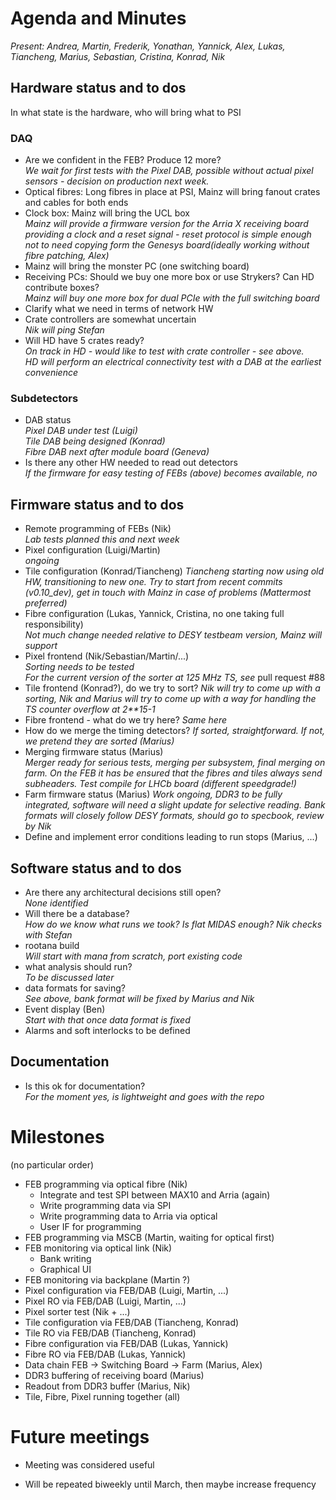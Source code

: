 # Agenda and Minutes

*Present: Andrea, Martin, Frederik, Yonathan, Yannick, Alex, Lukas, Tiancheng, Marius, Sebastian, Cristina, Konrad, Nik*

## Hardware status and to dos

In what state is the hardware, who will bring what to PSI

### DAQ
* Are we confident in the FEB? Produce 12 more?  
     *We wait for first tests with the Pixel DAB, possible without actual pixel sensors - decision on production next week.*
* Optical fibres: Long fibres in place at PSI, Mainz will bring fanout crates and cables for both ends
* Clock box: Mainz will bring the UCL box  
     *Mainz will provide a firmware version for the Arria X receiving board providing a clock and a reset signal - reset protocol is simple enough not to need copying form the Genesys board(ideally working without fibre patching, Alex)*
* Mainz will bring the monster PC (one switching board)
* Receiving PCs: Should we buy one more box or use Strykers? Can HD contribute boxes?  
     *Mainz will buy one more box for dual PCIe with the full switching board*
* Clarify what we need in terms of network HW
* Crate controllers are somewhat uncertain  
     *Nik will ping Stefan*
* Will HD have 5 crates ready?  
     *On track in HD - would like to test with crate controller - see above.  
     HD will perform an electrical connectivity test with a DAB at the earliest convenience*

### Subdetectors
* DAB status  
      *Pixel DAB under test (Luigi)  
      Tile DAB being designed (Konrad)  
      Fibre DAB next after module board (Geneva)*
* Is there any other HW needed to read out detectors  
     *If the firmware for easy testing of FEBs (above) becomes available, no*

## Firmware status and to dos
* Remote programming of FEBs (Nik)  
   *Lab tests planned this and next week*
* Pixel configuration (Luigi/Martin)  
   *ongoing*
* Tile configuration (Konrad/Tiancheng)
   *Tiancheng starting now using old HW, transitioning to new one. Try to start from recent commits (v0.10_dev), get in touch with Mainz in case of problems (Mattermost preferred)*
* Fibre configuration (Lukas, Yannick, Cristina, no one taking full responsibility)  
    *Not much change needed relative to DESY testbeam version, Mainz will support*
* Pixel frontend (Nik/Sebastian/Martin/...)  
     *Sorting needs to be tested  
      For the current version of the sorter at 125 MHz TS, see* pull request #88
* Tile frontend (Konrad?), do we try to sort?
     *Nik will try to come up with a sorting, Nik and Marius will try to come up with a way for handling the TS counter overflow at 2**15-1*
* Fibre frontend - what do we try here?
     *Same here*
* How do we merge the timing detectors?
     *If sorted, straightforward. If not, we pretend they are sorted (Marius)*
* Merging firmware status (Marius)  
     *Merger ready for serious tests, merging per subsystem, final merging on farm.
     On the FEB it has be ensured that the fibres and tiles always send subheaders.
     Test compile for LHCb board (different speedgrade!)*
* Farm firmware status (Marius)
     *Work ongoing, DDR3 to be fully integrated, software will need a slight update for selective reading. Bank formats will closely follow DESY formats, should go to specbook, review by Nik*
* Define and implement error conditions leading to run stops (Marius, ...)     


## Software status and to dos
* Are there any architectural decisions still open?  
  *None identified*
* Will there be a database?  
  *How do we know what runs we took? Is flat MIDAS enough? Nik checks with Stefan*
* rootana build  
  *Will start with mana from scratch, port existing code*
* what analysis should run?  
  *To be discussed later*
* data formats for saving?  
  *See above, bank format will be fixed by Marius and Nik*
* Event display (Ben)  
  *Start with that once data format is fixed*
* Alarms and soft interlocks to be defined

## Documentation
* Is this ok for documentation?  
     *For the moment yes, is lightweight and goes with the repo*


# Milestones
(no particular order)

* FEB programming via optical fibre (Nik)
     * Integrate and test SPI between MAX10 and Arria (again)
     * Write programming data via SPI
     * Write programming data to Arria via optical
     * User IF for programming
* FEB programming via MSCB (Martin, waiting for optical first)
* FEB monitoring via optical link (Nik)
     * Bank writing
     * Graphical UI
* FEB monitoring via backplane (Martin ?)
* Pixel configuration via FEB/DAB (Luigi, Martin, ...)
* Pixel RO via FEB/DAB (Luigi, Martin, ...)
* Pixel sorter test (Nik + ...)
* Tile configuration via FEB/DAB (Tiancheng, Konrad)
* Tile RO via FEB/DAB (Tiancheng, Konrad)
* Fibre configuration via FEB/DAB (Lukas, Yannick)
* Fibre RO via FEB/DAB (Lukas, Yannick)
* Data chain FEB -> Switching Board -> Farm (Marius, Alex)
* DDR3 buffering of receiving board (Marius)
* Readout from DDR3 buffer (Marius, Nik)
* Tile, Fibre, Pixel running together (all)

# Future meetings

* Meeting was considered useful
+ Will be repeated biweekly until March, then maybe increase frequency